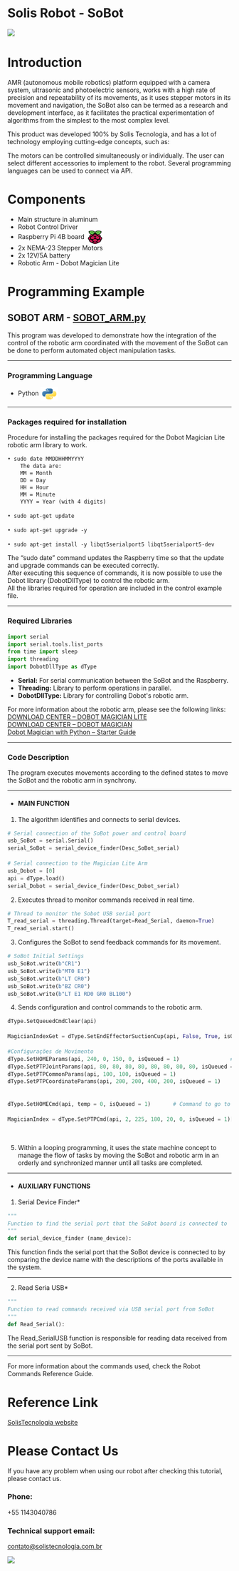 # Solis Robot - SoBot
![](https://github.com/SolisTecnologia/SoBot-Arm/blob/master/png/SoBotArm.png)
# Introduction

AMR (autonomous mobile robotics) platform equipped with a camera system, ultrasonic and photoelectric sensors, works with a high rate of precision and repeatability of its movements, as it uses stepper motors in its movement and navigation, the SoBot also can be termed as a research and development interface, as it facilitates the practical experimentation of algorithms from the simplest to the most complex level.

This product was developed 100% by Solis Tecnologia, and has a lot of technology employing cutting-edge concepts, such as:

The motors can be controlled simultaneously or individually.
The user can select different accessories to implement to the robot.
Several programming languages can be used to connect via API.

# Components

* Main structure in aluminum
* Robot Control Driver
* Raspberry Pi 4B board <img align="center" height="30" width="40" src="https://github.com/devicons/devicon/blob/master/icons/raspberrypi/raspberrypi-original.svg">
* 2x NEMA-23 Stepper Motors
* 2x 12V/5A battery
* Robotic Arm - Dobot Magician Lite

# Programming Example
## SOBOT ARM - [SOBOT_ARM.py](https://github.com/SolisTecnologia/SoBot-Arm/blob/master/DOBOT/SOBOT_ARM.py)

This program was developed to demonstrate how the integration of the control of the robotic arm coordinated with the movement of the SoBot can be done to perform automated object manipulation tasks.

___

### Programming Language

* Python  <img align="center" height="30" width="40" src="https://raw.githubusercontent.com/devicons/devicon/master/icons/python/python-original.svg">

___


### Packages required for installation

Procedure for installing the packages required for the Dobot Magician Lite robotic arm library to work.  

```
• sudo date MMDDHHMMYYYY
    The data are:
    MM = Month
    DD = Day
    HH = Hour
    MM = Minute
    YYYY = Year (with 4 digits)

• sudo apt-get update

• sudo apt-get upgrade -y

• sudo apt-get install -y libqt5serialport5 libqt5serialport5-dev

```
The “sudo date” command updates the Raspberry time so that the update and upgrade commands can be executed correctly.  
After executing this sequence of commands, it is now possible to use the Dobot library (DobotDllType) to control the robotic arm.  
All the libraries required for operation are included in the control example file.  
___

### Required Libraries

~~~python
import serial
import serial.tools.list_ports
from time import sleep
import threading
import DobotDllType as dType
~~~

* **Serial:** For serial communication between the SoBot and the Raspberry.  
* **Threading:** Library to perform operations in parallel.  
* **DobotDllType:** Library for controlling Dobot's robotic arm.  

For more information about the robotic arm, please see the following links:  
[DOWNLOAD CENTER – DOBOT MAGICIAN LITE](https://www.dobot-robots.com/service/download-center?keyword=&products%5B%5D=315)  
[DOWNLOAD CENTER – DOBOT MAGICIAN](https://www.dobot-robots.com/service/download-center?keyword=&products%5B%5D=316)  
[Dobot Magician with Python – Starter Guide](https://github.com/SERLatBTH/StarterGuide-Dobot-Magician-with-Python)
___

### Code Description

The program executes movements according to the defined states to move the SoBot and the robotic arm in synchrony.
___

* #### MAIN FUNCTION

1. The algorithm identifies and connects to serial devices.  
~~~python
# Serial connection of the SoBot power and control board
usb_SoBot = serial.Serial()
serial_SoBot = serial_device_finder(Desc_SoBot_serial)

# Serial connection to the Magician Lite Arm
usb_Dobot = [0]
api = dType.load()
serial_Dobot = serial_device_finder(Desc_Dobot_serial)
~~~

2. Executes thread to monitor commands received in real time.  
~~~python
# Thread to monitor the Sobot USB serial port
T_read_serial = threading.Thread(target=Read_Serial, daemon=True)
T_read_serial.start()
~~~

3. Configures the SoBot to send feedback commands for its movement.  
~~~python
# SoBot Initial Settings
usb_SoBot.write(b"CR1")
usb_SoBot.write(b"MT0 E1")
usb_SoBot.write(b"LT CR0")
usb_SoBot.write(b"BZ CR0")
usb_SoBot.write(b"LT E1 RD0 GR0 BL100")
~~~

4. Sends configuration and control commands to the robotic arm.  
~~~python
dType.SetQueuedCmdClear(api)

MagicianIndexGet = dType.SetEndEffectorSuctionCup(api, False, True, isQueued=0)     # Disable Suction Command

#Configurações de Movimento
dType.SetHOMEParams(api, 240, 0, 150, 0, isQueued = 1)                # Sets the default position of the Dobot Magicia
dType.SetPTPJointParams(api, 80, 80, 80, 80, 80, 80, 80, 80, isQueued = 1)  # Sets the joint parameters
dType.SetPTPCommonParams(api, 100, 100, isQueued = 1)                       # Defines the velocity ratio and acceleration ratio in PTP mode
dType.SetPTPCoordinateParams(api, 200, 200, 400, 200, isQueued = 1)         # Set the velocity and acceleration of the Cartesian coordinate axis en PTP mode
                                                                            # (api, xyzVelocity, rVelocity, xyzAcceleration, rAcceleration, isQueued)

dType.SetHOMECmd(api, temp = 0, isQueued = 1)       # Command to go to home position

MagicianIndex = dType.SetPTPCmd(api, 2, 225, 180, 20, 0, isQueued = 1)[0]   # PTP mode = 2 - Set straight line path between two points
                                                                            # Coordinate parameters in PTP mode (x,y,z,r)
                                                                            # set to Cartesian coordinate
~~~

5. Within a looping programming, it uses the state machine concept to manage the flow of tasks by moving the SoBot and robotic arm in an orderly and synchronized manner until all tasks are completed.  


___

* #### AUXILIARY FUNCTIONS

1. Serial Device Finder*
~~~python
"""
Function to find the serial port that the SoBot board is connected to
"""
def serial_device_finder (name_device):
~~~

This function finds the serial port that the SoBot device is connected to by comparing the device name with the descriptions of the ports available in the system. 
___

2. Read Seria USB*
~~~python
"""
Function to read commands received via USB serial port from SoBot
"""
def Read_Serial():
~~~

The Read_SerialUSB function is responsible for reading data received from the serial port sent by SoBot. 


___

For more information about the commands used, check the Robot Commands Reference Guide.
  
# Reference Link
[SolisTecnologia website](https://www.solistecnologia.com.br/produtos/estacoes_sobot)

# Please Contact Us
If you have any problem when using our robot after checking this tutorial, please contact us.

### Phone:
+55 1143040786

### Technical support email: 
contato@solistecnologia.com.br

![](https://github.com/SolisTecnologia/SoBot-USB-Control/blob/master/png/logo.png)